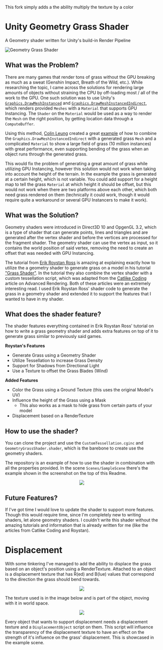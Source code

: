 This fork simply adds a the ability multiply the texture by a color 

# Unity Geometry Grass Shader
A Geometry shader written for Unity's build-in Render Pipeline

![Geometry Grass Shader](https://i.imgur.com/NINfATY.png)

## What was the Problem?
There are many games that render tons of grass without the GPU breaking as much as a sweat (Genshin Impact, Breath of the Wild, etc.). While researching the topic, I came across the solutions for rendering large amounts of objects without straining the CPU by  off-loading most / all of the work to the GPU. One such solution was to use Unity's [`Graphics.DrawMeshInstanced`](https://docs.unity3d.com/ScriptReference/Graphics.DrawMeshInstanced.html) and [`Graphics.DrawMeshInstancedIndirect`](https://docs.unity3d.com/ScriptReference/Graphics.DrawMeshInstancedIndirect.html), which renders provided `Meshes` with a `Material` that supports GPU Instancing. The `Shader` on the `Material` would be used as a way to render the `Mesh` on the right position, by getting location data through a `ComputeBuffer`.

Using this method, [Colin Leung](https://github.com/ColinLeung-NiloCat) created a great [example](https://github.com/ColinLeung-NiloCat/UnityURP-MobileDrawMeshInstancedIndirectExample) of how to combine the `Graphics.DrawMeshInstancedIndirect` with a generated grass `Mesh` and a complicated `Material` to show a large field of grass (10 million instances) with great performance, even supporting bending of the grass when an object runs through the generated grass.

This would fix the problem of generating a great amount of grass while utilizing GPU Instancing, however this solution would not work when taking into account the height of the terrain. In the example the grass is generated at a certain height, which is not variable. You could add support for a height map to tell the grass `Material` at which height it should be offset, but this would not work when there are two platforms above each other, which both need grass rendered on them (technically it could work, though it would require quite a workaround or several GPU Instancers to make it work).

## What was the Solution?
Geometry shaders were introduced in Direct3D 10 and OpgenGL 3.2, which is a type of shader that can generate points, lines and triangles and are generated after the vertex shader and before the vertices are processed for the fragment shader. The geometry shader can use the vertex as input, so it contains the world position of said vertex, removing the need to create an offset that was needed with GPU Instancing.

The tutorial from [Erik Roystan Ross](https://roystan.net/) is amazing at explaining exactly how to utilize the a geometry shader to generate grass on a model in his tutorial ["Grass Shader"](https://roystan.net/articles/grass-shader.html). In the tutorial they also combine the vertex shader with a custom tessellation script, which was adapted from the [Catlike Coding](https://catlikecoding.com/unity/tutorials/advanced-rendering/tessellation/) article on Advanced Rendering. Both of these articles were an extremely interesting read. I used Erik Roystan Ross' shader code to generate the grass in a geometry shader and extended it to support the features that I wanted to have in my shader.

## What does the shader feature?
The shader features everything contained in Erik Roystan Ross' tutorial on how to write a grass geometry shader and adds extra features on top of it to generate grass similar to previously said games.

**Roystan's Features**
* Generate Grass using a Geometry Shader
* Utilize Tessellation to increase Grass Density
* Support for Shadows from Directional Light
* Use a Texture to offset the Grass Blades (Wind)

**Added Features**
* Color the Grass using a Ground Texture (this uses the original Model's UV)
* Influence the height of the Grass using a Mask
    * This also works as a mask to hide grass from certain parts of your model
* Displacement based on a RenderTexture

## How to use the shader?
You can clone the project and use the `CustomTessellation.cginc` and `GeometryGrassShader.shader`, which is the barebone to create use the geometry shaders.

The repository is an example of how to use the shader in combination with all the properties provided. In the scene `Scenes/SampleScene` there's the example shown in the screenshot on the top of this Readme.

<p align="center">
  <img src="https://i.imgur.com/qvWDxCs.png">
</p>

## Future Features?
If I've got time I would love to update the shader to support more features. Though this would require time, since I'm completely new to writing shaders, let alone geometry shaders. I couldn't write this shader without the amazing tutorials and information that is already written for me (like the articles from Catlike Coding and Roystan).

# Displacement
With some tinkering I've managed to add the ability to displace the grass based on an object's position using a RenderTexture. Attached to an object is a displacement texture that has R(ed) and B(lue) values that correspond to the direction the grass should bend towards.

<p align="center">
  <img src="https://i.imgur.com/ZGjPZuM.gif">
</p>

The texture used is in the image below and is part of the object, moving with it in world space.

<p align="center">
  <img src="https://i.imgur.com/ZzwSHiM.png">
</p>

Every object that wants to support displacement needs a displacement texture and a `DisplacementObject` script on them. This script will influence the transparency of the displacement texture to have an effect on the strength of it's influence on the grass' displacement. This is showcased in the example scene.

